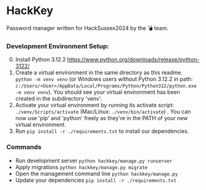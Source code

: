 # HackKey
Password manager written for HackSussex2024 by the 💣 team.


### Development Environment Setup:
0. Install Python 3.12.2 https://www.python.org/downloads/release/python-3122/
1. Create a virtual environment in the same directory as this readme. `python -m venv venv` (or Windows users without Python 3.12.2 in path: `c:/Users/<User>/AppData/Local/Programs/Python/Python312/python.exe -m venv venv`). You should see your virtual environment has been created in the subdirectory 'venv'.
3. Activate your virtual environment by running its activate script: `./venv/Scripts/activate` (Mac/Linux: `./venv/bin/activate`) . You can now use 'pip' and 'python' freely as they're in the PATH of your new virtual environment.
4. Run `pip install -r ./requirements.txt` to install our dependencies.

### Commands
- Run development server `python hackkey/manage.py runserver`
- Apply migrations `python hackkey/manage.py migrate`
- Open the management command line `python hackkey/manage.py`
- Update your dependencies `pip install -r ./requirements.txt`